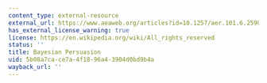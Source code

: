 ```yaml
---
content_type: external-resource
external_url: https://www.aeaweb.org/articles?id=10.1257/aer.101.6.2590
has_external_license_warning: true
license: https://en.wikipedia.org/wiki/All_rights_reserved
status: ''
title: Bayesian Persuasion
uid: 5b08a7ca-ce7a-4f18-96a4-3904d0bd9b4a
wayback_url: ''
---
```

